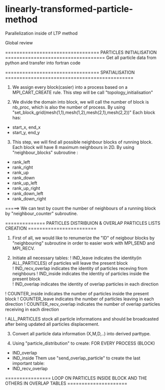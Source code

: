 # linearly-transformed-particle-method
Parallelization inside of LTP method

Global review

================================= PARTICLES INITIALISATION ===================================
Get all particle data from python and transfer into fortran code

================================= SPATIALISATION =============================================

1. We assign every block(casier) into a process based on a MPI_CART_CREATE rule. This step will be call "topology_initialisation"

2. We divide the domain into block, we will call the number of block is nb_proc, which is also the number of process. By using "set_block_grid(mesh(1,1),mesh(1,2),mesh(2,1),mesh(2,2))"
Each block has:
+ start_x, end_x
+ start_y, end_y

3. This step, we will find all possible neighbour blocks of running block. Each block will have 8 maximum neighbours in 2D. By using "neighbour_blocks" subroutine :
+ rank_left 
+ rank_right 
+ rank_up 
+ rank_down 
+ rank_up_left 
+ rank_up_right 
+ rank_down_left 
+ rank_down_right 

=====> We can test by count the number of neighbours of a running block by "neighbour_counter" subroutine.

 
 
 ============== PARTICLES DISTRIBUION &  OVERLAP PARTICLES LISTS CREATION ========================

1. First of all, we would like to renumerize the "ID" of neigbour blocks by "neighbouring" subroutine in order to easier work with MPI_SEND and MPI_RECV.

2. Initiate all necessary tables:
! IND_leave indicates the identity(in ALL_PARTICLES) of particles will leave the present block	
! IND_recv_overlap indicates the identity of particles receving from neighbours	
! IND_inside indicates the identity of particles inside the present block	
! IND_overlap indicates the identity of overlap particles in each direction	

! COUNTER_inside indicates the number of particles inside the present block
! COUNTER_leave indicates the number of particles leaving in each direction
! COUNTER_recv_overlap indicates the number of overlap particles receiving in each direction 

! ALL_PARTICLES stock all particle informations and should be broadcasted after being updated all particles displacement.

3. Convert all particle data information (X,M,D,..) into derived parttype.

4. Using "particle_distribution" to create:
FOR EVERY PROCESS (BLOCK)
+ IND_overlap
+ IND_inside
Them use "send_overlap_particle" to create the last important table:
+ IND_recv_overlap

================ LOOP ON PARTICLES INSIDE BLOCK AND THE OTHERS IN OVERLAP TABLES =====================





